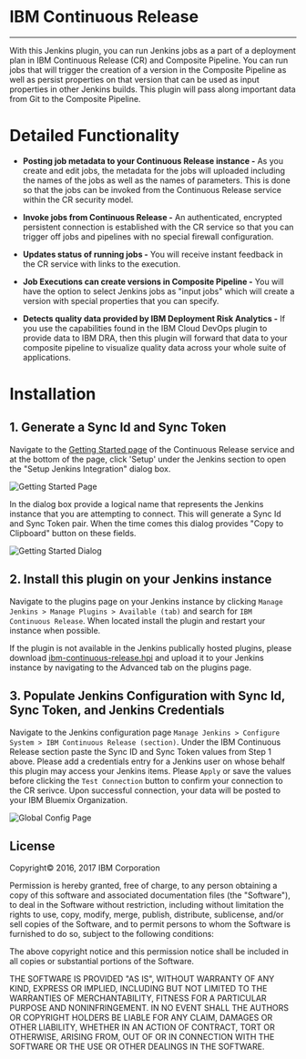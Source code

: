 # IBM Continuous Release

---

With this Jenkins plugin, you can run Jenkins jobs as a part of a deployment plan in IBM Continuous Release (CR) and Composite Pipeline.  You can run jobs that will trigger the creation of a version in the Composite Pipeline as well as persist properties on that version that can be used as input properties in other Jenkins builds.  This plugin will pass along important data from Git to the Composite Pipeline.

# Detailed Functionality

* **Posting job metadata to your Continuous Release instance -** As you create and edit jobs, the metadata for the jobs will uploaded including the names of the jobs as well as the names of parameters.  This is done so that the jobs can be invoked from the Continuous Release service within the CR security model.

* **Invoke jobs from Continuous Release -** An authenticated, encrypted persistent connection is established with the CR service so that you can trigger off jobs and pipelines with no special firewall configuration.

* **Updates status of running jobs -** You will receive instant feedback in the CR service with links to the execution.

* **Job Executions can create versions in Composite Pipeline -** You will have the option to select Jenkins jobs as "input jobs" which will create a version with special properties that you can specify.

* **Detects quality data provided by IBM Deployment Risk Analytics -** If you use the capabilities found in the IBM Cloud DevOps plugin to provide data to IBM DRA, then this plugin will forward that data to your composite pipeline to visualize quality data across your whole suite of applications.

# Installation

## 1. Generate a Sync Id and Sync Token

Navigate to the [Getting Started page](https://console.bluemix.net/devops/continuous-release/getting-started) of the Continuous Release service and at the bottom of the page, click 'Setup' under the Jenkins section to open the "Setup Jenkins Integration" dialog box.

![Getting Started Page](screenshots/getting-started-page.png)

In the dialog box provide a logical name that represents the Jenkins instance that you are attempting to connect.  This will generate a Sync Id and Sync Token pair.  When the time comes this dialog provides "Copy to Clipboard" button on these fields.

![Getting Started Dialog](screenshots/getting-started-dialog.png)

## 2. Install this plugin on your Jenkins instance

Navigate to the plugins page on your Jenkins instance by clicking `Manage Jenkins > Manage Plugins > Available (tab)` and search for `IBM Continuous Release`.  When located install the plugin and restart your instance when possible.

If the plugin is not available in the Jenkins publically hosted plugins, please download [ibm-continuous-release.hpi](http://public.dhe.ibm.com/software/products/UrbanCode/plugins/) and upload it to your Jenkins instance by navigating to the Advanced tab on the plugins page.

## 3. Populate Jenkins Configuration with Sync Id, Sync Token, and Jenkins Credentials

Navigate to the Jenkins configuration page `Manage Jenkins > Configure System > IBM Continuous Release (section)`.  Under the IBM Continuous Release section paste the Sync ID and Sync Token values from Step 1 above.  Please add a credentials entry for a Jenkins user on whose behalf this plugin may access your Jenkins items.  Please `Apply` or save the values before clicking the `Test Connection` button to confirm your connection to the CR serivce.  Upon successful connection, your data will be posted to your IBM Bluemix Organization.

![Global Config Page](screenshots/global-config-page.png)

## License

Copyright&copy; 2016, 2017 IBM Corporation

Permission is hereby granted, free of charge, to any person obtaining a copy of this software and associated documentation files (the "Software"), to deal in the Software without restriction, including without limitation the rights to use, copy, modify, merge, publish, distribute, sublicense, and/or sell copies of the Software, and to permit persons to whom the Software is furnished to do so, subject to the following conditions:

The above copyright notice and this permission notice shall be included in all copies or substantial portions of the Software.

THE SOFTWARE IS PROVIDED "AS IS", WITHOUT WARRANTY OF ANY KIND, EXPRESS OR IMPLIED, INCLUDING BUT NOT LIMITED TO THE WARRANTIES OF MERCHANTABILITY, FITNESS FOR A PARTICULAR PURPOSE AND NONINFRINGEMENT. IN NO EVENT SHALL THE AUTHORS OR COPYRIGHT HOLDERS BE LIABLE FOR ANY CLAIM, DAMAGES OR OTHER LIABILITY, WHETHER IN AN ACTION OF CONTRACT, TORT OR OTHERWISE, ARISING FROM, OUT OF OR IN CONNECTION WITH THE SOFTWARE OR THE USE OR OTHER DEALINGS IN THE SOFTWARE.

